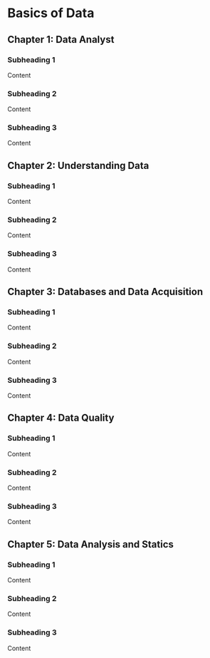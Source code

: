 # Basics of Data
## Chapter 1: Data Analyst
### Subheading 1
Content

### Subheading 2
Content

### Subheading 3
Content


## Chapter 2: Understanding Data
### Subheading 1
Content

### Subheading 2
Content

### Subheading 3
Content


## Chapter 3: Databases and Data Acquisition
### Subheading 1
Content

### Subheading 2
Content

### Subheading 3
Content


## Chapter 4: Data Quality
### Subheading 1
Content

### Subheading 2
Content

### Subheading 3
Content


## Chapter 5: Data Analysis and Statics
### Subheading 1
Content

### Subheading 2
Content

### Subheading 3
Content



